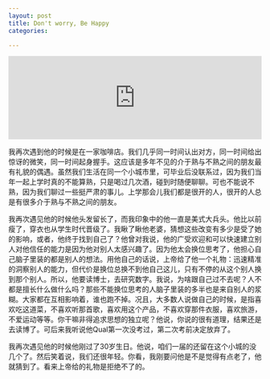 ```yaml
---
layout: post
title: Don't worry, Be Happy
categories:

---
```


<iframe width="100%" height="166" scrolling="no" frameborder="no" src="https://w.soundcloud.com/player/?url=https%3A//api.soundcloud.com/tracks/268865967&amp;color=ff5500&amp;auto_play=false&amp;hide_related=false&amp;show_comments=true&amp;show_user=true&amp;show_reposts=false"></iframe>

我再次遇到他的时候是在一家咖啡店。我们几乎同一时间认出对方，同一时间给出惊讶的微笑，同一时间起身握手。这应该是多年不见的介于熟与不熟之间的朋友最有礼貌的偶遇。虽然我们生活在同一个小城市里，可毕业后没联系过，因为我们当年一起上学时真的不能算熟，只是喝过几次酒，碰到时随便聊聊。可也不能说不熟，因为我们聊过一些挺严肃的事儿。上学那会儿我们都是很开的人，很开的人总是有很多介于熟与不熟之间的朋友。

我再次遇见他的时候他头发留长了，而我印象中的他一直是美式大兵头。他比以前瘦了，穿衣也从学生时代晋级了。我瞅了瞅他老婆，猜想这些改变有多少是受了她的影响，或者，他终于找到自己了？他曾对我说，他的广受欢迎和可以快速建立别人对他信任的能力是因为他对别人太感兴趣了。因为他太会换位思考了，他担心自己脑子里装的都是别人的想法。用他自己的话说，上帝给了他一个礼物：迅速精准的洞察别人的能力，但代价是换位总换不到他自己这儿，只有不停的从这个别人换到那个别人。所以，他要读博士，去研究数字。我说，为啥跟自己过不去呢？人不都是擅长什么做什么吗？那些不能换位思考的人脑子里装的多半也是来自别人的浆糊。大家都在互相影响着，谁也跑不掉。况且，大多数人说做自己的时候，是指喜欢吃这道菜，不喜欢听那首歌，喜欢用这个产品，不喜欢穿那件衣服，喜欢旅游，不爱运动等等。你干嘛非得追求思想的独立呢？他说，你说的很有道理，结果还是去读博了。可后来我听说他Qual第一次没考过，第二次考前决定放弃了。

我再次遇见他的时候他刚过了30岁生日。他说，咱们一届的还留在这个小城的没几个了。然后笑着说，我们还很年轻。你看，我刚要问他是不是觉得有点老了，他就猜到了。看来上帝给的礼物是拒绝不了的。
